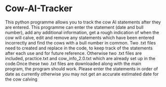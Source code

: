# Cow-AI-Tracker
This python programme allows you to track the cow AI statements after they are entered. 
This programme can enter the statement (date and bull number), add any additional information, 
get a rough indication of when the cow will calve, edit and remove any statements which have been 
entered incorrectly and find the cows with a bull number in common.
Two .txt files need to created and replace in the code, to keep track of the statements after each use and for future reference. Otherwise two .txt files are included, practice.txt and cow_info_2.0.txt which are already set up in the code.Once these two .txt files are downloaded along with the main program, the program should work.
Please enter the statements in order of date as currently otherwise you may not get an accurate estimated date for the cow calving
